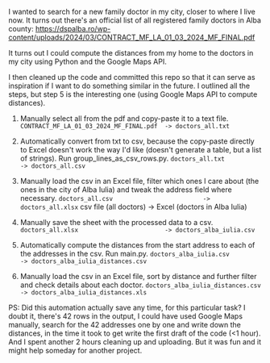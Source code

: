I wanted to search for a new family doctor in my city, closer to where I live now. It turns out there's an official list of all registered family doctors in Alba county: https://dspalba.ro/wp-content/uploads/2024/03/CONTRACT_MF_LA_01_03_2024_MF_FINAL.pdf

It turns out I could compute the distances from my home to the doctors in my city using Python and the Google Maps API.

I then cleaned up the code and committed this repo so that it can serve as inspiration if I want to do something similar in the future. I outlined all the steps, but step 5 is the interesting one (using Google Maps API to compute distances).

1. Manually select all from the pdf and copy-paste it to a text file.
`CONTRACT_MF_LA_01_03_2024_MF_FINAL.pdf  -> doctors_all.txt`

2. Automatically convert from txt to csv, because the copy-paste directly to Excel doesn't work the way I'd like (doesn't generate a table, but a list of strings). Run group_lines_as_csv_rows.py.
`doctors_all.txt                         -> doctors_all.csv`

3. Manually load the csv in an Excel file, filter which ones I care about (the ones in the city of Alba Iulia) and tweak the address field where necessary.
`doctors_all.csv                         -> doctors_all.xlsx`
csv file (all doctors)                  -> Excel (doctors in Alba Iulia)

4. Manually save the sheet with the processed data to a csv.
`doctors_all.xlsx                        -> doctors_alba_iulia.csv`

5. Automatically compute the distances from the start address to each of the addresses in the csv. Run main.py.
`doctors_alba_iulia.csv                  -> doctors_alba_iulia_distances.csv`

6. Manually load the csv in an Excel file, sort by distance and further filter and check details about each doctor.
`doctors_alba_iulia_distances.csv        -> doctors_alba_iulia_distances.xls`

PS: Did this automation actually save any time, for this particular task? I doubt it, there's 42 rows in the output, I could have used Google Maps manually, search for the 42 addresses one by one and write down the distances, in the time it took to get write the first draft of the code (<1 hour). And I spent another 2 hours cleaning up and uploading. But it was fun and it might help someday for another project.